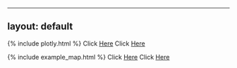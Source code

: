  ---
 layout: default
 --- 

{% include plotly.html %}
Click [Here](./plotly.html)
Click [Here](./_includes/plotly.html)



{% include example_map.html %}
Click [Here](./example_map.html)
Click [Here](./_includes/example_map.html)
